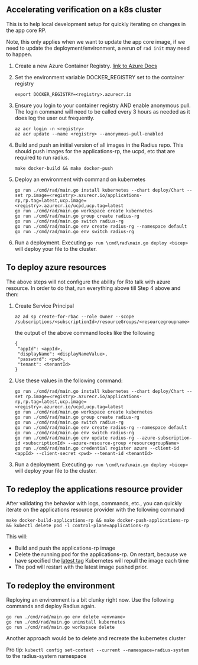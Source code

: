 ## Accelerating verification on a k8s cluster

This is to help local development setup for quickly iterating on changes in the app core RP. 

Note, this only applies when we want to update the app core image, if we need to update the deployment/environment, a rerun of `rad init` may need to happen.

1. Create a new Azure Container Registry. [link to Azure Docs](https://docs.microsoft.com/en-us/azure/container-registry/container-registry-get-started-portal?tabs=azure-cli)

1. Set the environment variable DOCKER_REGISTRY set to the container registry
    ```
    export DOCKER_REGISTRY=<registry>.azurecr.io
    ```
1. Ensure you login to your container registry AND enable anonymous pull. The login command will need to be called every 3 hours as needed as it does log the user out frequently.
    ```
    az acr login -n <registry>
    az acr update --name <registry> --anonymous-pull-enabled
    ```
1. Build and push an initial version of all images in the Radius repo. This should push images for the applications-rp, the ucpd, etc that are required to run radius.
    ```
    make docker-build && make docker-push
    ```
1. Deploy an environment with command on kubernetes
    ```
    go run ./cmd/rad/main.go install kubernetes --chart deploy/Chart --set rp.image=<registry>.azurecr.io/applications-rp,rp.tag=latest,ucp.image=<registry>.azurecr.io/ucpd,ucp.tag=latest
    go run ./cmd/rad/main.go workspace create kubernetes
    go run ./cmd/rad/main.go group create radius-rg
    go run ./cmd/rad/main.go switch radius-rg
    go run ./cmd/rad/main.go env create radius-rg --namespace default
    go run ./cmd/rad/main.go env switch radius-rg
    ```
1. Run a deployment. Executing `go run \cmd\rad\main.go deploy <bicep>` will deploy your file to the cluster.

## To deploy azure resources
The above steps will not configure the ability for Rto talk with azure resource. In order to do that, run everything above till Step 4 above and then:

1. Create Service Principal
    ```
    az ad sp create-for-rbac --role Owner --scope /subscriptions/<subscriptionId>/resourceGroups/<resourcegroupname>
    ```
    the output of the above command looks like the following
    ```
    {
     "appId": <appId>,
     "displayName": <displayNameValue>,
     "password": <pwd>,
     "tenant": <tenantId>
    }
    ```
1. Use these values in the following command:
    ```
    go run ./cmd/rad/main.go install kubernetes --chart deploy/Chart --set rp.image=<registry>.azurecr.io/applications-rp,rp.tag=latest,ucp.image=<registry>.azurecr.io/ucpd,ucp.tag=latest
    go run ./cmd/rad/main.go workspace create kubernetes
    go run ./cmd/rad/main.go group create radius-rg
    go run ./cmd/rad/main.go switch radius-rg
    go run ./cmd/rad/main.go env create radius-rg --namespace default
    go run ./cmd/rad/main.go env switch radius-rg
    go run ./cmd/rad/main.go env update radius-rg --azure-subscription-id <subscriptionId> --azure-resource-group <resourcegroupName>
    go run ./cmd/rad/main.go credential register azure --client-id <appId> --client-secret <pwd> --tenant-id <tenantId>
    ```
1. Run a deployment. Executing `go run \cmd\rad\main.go deploy <bicep>` will deploy your file to the cluster.

## To redeploy the applications resource provider
  
After validating the behavior with logs, commands, etc., you can quickly iterate on the applications resource provider with the following command
```
make docker-build-applications-rp && make docker-push-applications-rp && kubectl delete pod -l control-plane=applications-rp
```

This will:
- Build and push the applications-rp image
- Delete the running pod for the applications-rp. On restart, because we have specified the [latest tag](https://kubernetes.io/docs/concepts/containers/images/#updating-images) Kubernetes will repull the image each time
- The pod will restart with the latest image pushed prior.

## To redeploy the environment

Reploying an environment is a bit clunky right now. Use the following commands and deploy Radius again.

```
go run ./cmd/rad/main.go env delete <envname>
go run ./cmd/rad/main.go uninstall kubernetes
go run ./cmd/rad/main.go workspace delete
```

Another approach would be to delete and recreate the kubernetes cluster

Pro tip: `kubectl config set-context --current --namespace=radius-system` to the radius-system namespace
